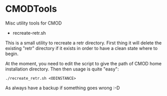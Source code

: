# CMODTools
Misc utility tools for CMOD

* recreate-retr.sh

This is a small utility to recreate a retr directory. First thing it will delete the existing "retr" directory if it exists
in order to have a clean state where to begin.

At the moment, you need to edit the script to give the path of CMOD home installation directory.
Then then usage is quite "easy":

    ./recreate_retr.sh <ODINSTANCE>

As always have a backup if something goes wrong :-D

